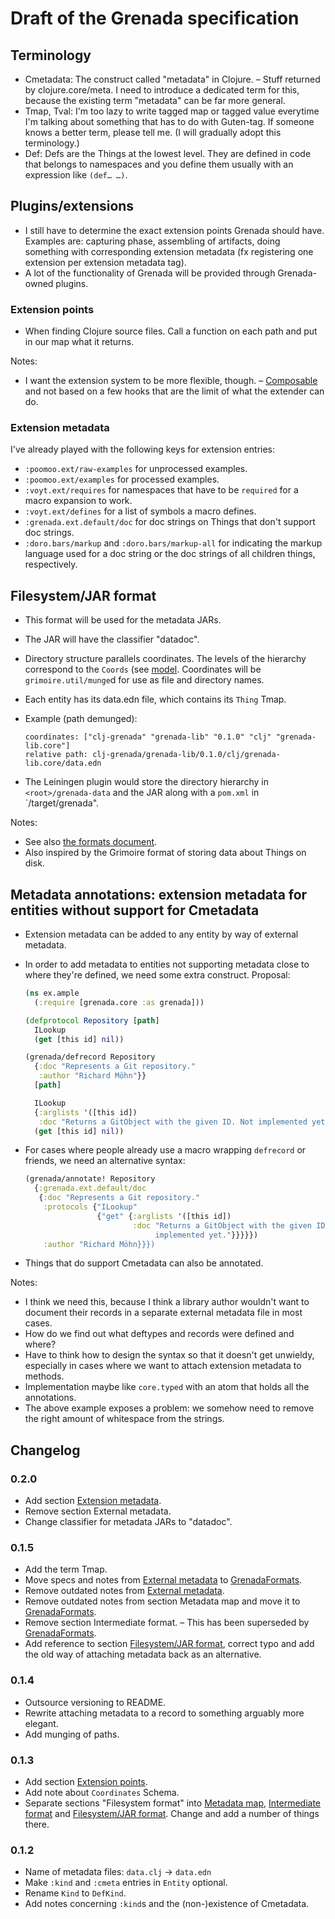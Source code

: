# Draft of the Grenada specification

## Terminology

 - Cmetadata: The construct called "metadata" in Clojure. – Stuff returned by
   clojure.core/meta. I need to introduce a dedicated term for this, because
   the existing term "metadata" can be far more general.
 - Tmap, Tval: I'm too lazy to write tagged map or tagged value everytime I'm
   talking about something that has to do with Guten-tag. If someone knows a
   better term, please tell me. (I will gradually adopt this terminology.)
 - Def: Defs are the Things at the lowest level. They are defined in code that
   belongs to namespaces and you define them usually with an expression like
   `(def… …)`.

## Plugins/extensions

 - I still have to determine the exact extension points Grenada should have.
   Examples are: capturing phase, assembling of artifacts, doing something with
   corresponding extension metadata (fx registering one extension per extension
   metadata tag).
 - A lot of the functionality of Grenada will be provided through Grenada-owned
   plugins.

### Extension points

 - When finding Clojure source files. Call a function on each path and put in
   our map what it returns.

Notes:

 - I want the extension system to be more flexible, though. –
   [Composable](http://nealford.com/memeagora/2013/01/22/why_everyone_eventually_hates_maven.html)
   and not based on a few hooks that are the limit of what the extender can do.

### Extension metadata

I've already played with the following keys for extension entries:

 - `:poomoo.ext/raw-examples` for unprocessed examples.
 - `:poomoo.ext/examples` for processed examples.
 - `:voyt.ext/requires` for namespaces that have to be `required` for a macro
   expansion to work.
 - `:voyt.ext/defines` for a list of symbols a macro defines.
 - `:grenada.ext.default/doc` for doc strings on Things that don't support doc
   strings.
 - `:doro.bars/markup` and `:doro.bars/markup-all` for indicating the markup
   language used for a doc string or the doc strings of all children things,
   respectively.

## Filesystem/JAR format

 - This format will be used for the metadata JARs.
 - The JAR will have the classifier "datadoc".
 - Directory structure parallels coordinates. The levels of the hierarchy
   correspond to the `Coords` (see [model](model-diagram.pdf). Coordinates will
   be `grimoire.util/munge`d for use as file and directory names.
 - Each entity has its data.edn file, which contains its `Thing` Tmap.
 - Example (path demunged):

    ```
    coordinates: ["clj-grenada" "grenada-lib" "0.1.0" "clj" "grenada-lib.core"]
    relative path: clj-grenada/grenada-lib/0.1.0/clj/grenada-lib.core/data.edn
    ```

 - The Leiningen plugin would store the directory hierarchy in
   `<root>/grenada-data` and the JAR along with a `pom.xml` in
   `<root>/target/grenada".

Notes:

 - See also [the formats document](GrenadaFormats.md#filesystem-hierarchical).
 - Also inspired by the Grimoire format of storing data about Things on disk.

## Metadata annotations: extension metadata for entities without support for Cmetadata

 - Extension metadata can be added to any entity by way of external metadata.
 - In order to add metadata to entities not supporting metadata close to where
   they're defined, we need some extra construct. Proposal:

   ```clojure
   (ns ex.ample
     (:require [grenada.core :as grenada]))

   (defprotocol Repository [path]
     ILookup
     (get [this id] nil))

   (grenada/defrecord Repository
     {:doc "Represents a Git repository."
      :author "Richard Möhn"}}
     [path]

     ILookup
     {:arglists '([this id])
      :doc "Returns a GitObject with the given ID. Not implemented yet."}
     (get [this id] nil))
   ```

 - For cases where people already use a macro wrapping `defrecord` or friends,
   we need an alternative syntax:

   ```clojure
   (grenada/annotate! Repository
     {:grenada.ext.default/doc
      {:doc "Represents a Git repository."
       :protocols {"ILookup"
                   {"get" {:arglists '([this id])
                           :doc "Returns a GitObject with the given ID. Not
                                implemented yet."}}}}})
       :author "Richard Möhn}}})
    ```
 - Things that do support Cmetadata can also be annotated.

Notes:

 - I think we need this, because I think a library author wouldn't want to
   document their records in a separate external metadata file in most cases.
 - How do we find out what deftypes and records were defined and where?
 - Have to think how to design the syntax so that it doesn't get unwieldy,
   especially in cases where we want to attach extension metadata to methods.
 - Implementation maybe like `core.typed` with an atom that holds all the
   annotations.
 - The above example exposes a problem: we somehow need to remove the right
   amount of whitespace from the strings.


## Changelog

### 0.2.0

 - Add section [Extension metadata](#extension-metadata).
 - Remove section External metadata.
 - Change classifier for metadata JARs to "datadoc".

### 0.1.5

 - Add the term Tmap.
 - Move specs and notes from [External metadata](#external-metadata) to
   [GrenadaFormats](GrenadaFormats.md).
 - Remove outdated notes from [External metadata](#external-metadata).
 - Remove outdated notes from section Metadata map and move it to
   [GrenadaFormats](GrenadaFormats.md#metadata-for-one-thing-tagged-metadata-map).
 - Remove section Intermediate format. – This has been superseded by
   [GrenadaFormats](GrenadaFormats.md).
 - Add reference to section [Filesystem/JAR format](#filesystem-jar-format),
   correct typo and add the old way of attaching metadata back as an
   alternative.

### 0.1.4

 - Outsource versioning to README.
 - Rewrite attaching metadata to a record to something arguably more elegant.
 - Add munging of paths.

### 0.1.3

 - Add section [Extension points](#extension-points).
 - Add note about `Coordinates` Schema.
 - Separate sections "Filesystem format" into [Metadata map](#metadata-map),
   [Intermediate format](#intermediate-format) and [Filesystem/JAR
   format](#filesystem%2Fjar-format). Change and add a number of things there.

### 0.1.2

 - Name of metadata files: `data.clj` → `data.edn`
 - Make `:kind` and `:cmeta` entries in `Entity` optional.
 - Rename `Kind` to `DefKind`.
 - Add notes concerning `:kind`s and the (non-)existence of Cmetadata.
